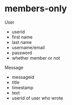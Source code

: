 # members-only

User
- userid
- first name
- last name
- username/email
- password
- whether member or not

Message
- messageid
- title
- timestamp
- text
- userid of user who wrote
